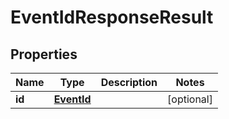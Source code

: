 # EventIdResponseResult

## Properties
Name | Type | Description | Notes
------------ | ------------- | ------------- | -------------
**id** | [**EventId**](EventId.md) |  |  [optional]
